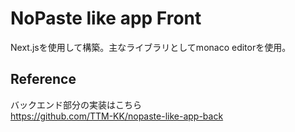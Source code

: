 # NoPaste like app Front
Next.jsを使用して構築。主なライブラリとしてmonaco editorを使用。


## Reference
バックエンド部分の実装はこちら<br>
https://github.com/TTM-KK/nopaste-like-app-back
